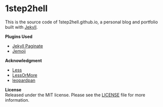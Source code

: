# 1step2hell

This is the source code of 1step2hell.github.io, a personal blog and portfolio built with [Jekyll](http://jekyllrb.com/).  

**Plugins Used**  
+ [Jekyll Paginate](https://github.com/jekyll/jekyll-paginate)  
+ [Jemoji](https://github.com/jekyll/jemoji)  

**Acknowledgment**
+ [Less](http://lesscss.cn/)
+ [LessOrMore](https://github.com/luoyan35714/LessOrMore)
+ [leopardpan](https://github.com/leopardpan/leopardpan.github.io/)

**License**  
Released under the MIT license. Please see the [LICENSE](https://github.com/1step2hell/1step2hell.github.io/blob/master/LICENSE) file for more information.
